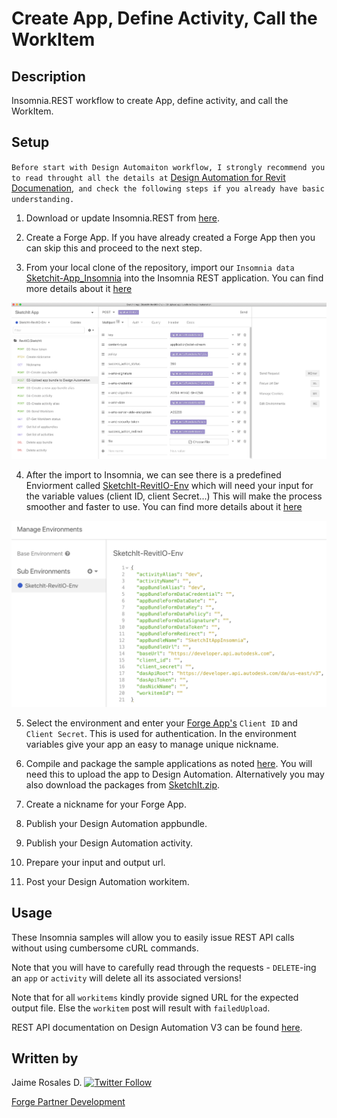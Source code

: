 # Create App, Define Activity, Call the WorkItem

## Description
Insomnia.REST workflow to create App, define activity, and call the WorkItem. 

## Setup
`Before start with Design Automaiton workflow, I strongly recommend you to read throught all the details at` [Design Automation for Revit Documenation](https://forge.autodesk.com/en/docs/design-automation/v3),` and check the following steps if you already have basic understanding.`

1. Download or update Insomnia.REST from [here](https://insomnia.rest/download).

2. Create a Forge App. If you have already created a Forge App then you can skip this and proceed to the next step. 

3. From your local clone of the repository, import our `Insomnia data` [Sketchit-App_Insomnia](./SketchIt-App_Insomnia.json) into the Insomnia REST application.  You can find more details about it [here](https://support.insomnia.rest/article/52-importing-and-exporting-data)

 ![thumbnail](./insomnia-preview.png)

4. After the import to Insomnia, we can see there is a predefined Enviorment called [SketchIt-RevitIO-Env](Sketchit-App_Insomnia-ENV.json) 
which will need your input for the variable values (client ID, client Secret...) This will make the process smoother and faster to use. You can find more details about it [here](https://support.insomnia.rest/article/18-environment-variables)

 ![thumbnail](./env-preview.png)

5. Select the environment and enter your [Forge App's](https://developer.autodesk.com/myapps) `Client ID` and `Client Secret`. This is used for authentication. In the environment variables give your app an easy to manage unique nickname.

6. Compile and package the sample applications as noted [here](https://forge.autodesk.com/en/docs/design-automation/v3/tutorials/revit/step4-publish-appbundle/). You will need this to upload the app to Design Automation. Alternatively you may also download the packages from [SketchIt.zip](../Revit.Addin/SketchItApp/bundles/SketchIt.zip).

7. Create a nickname for your Forge App.

8. Publish your Design Automation appbundle.

9. Publish your Design Automation activity.

10. Prepare your input and output url. 

11. Post your Design Automation workitem.


## Usage

These Insomnia samples will allow you to easily issue REST API calls without using cumbersome cURL commands.

Note that you will have to carefully read through the requests - `DELETE`-ing an `app` or `activity` will delete all its associated versions!

Note that for all `workitems` kindly provide signed URL for the expected output file. Else the `workitem` post will result with `failedUpload`.

REST API documentation on Design Automation V3 can be found [here](https://forge.autodesk.com/en/docs/design-automation/v3/reference/http/).

## Written by

Jaime Rosales D. [![Twitter Follow](https://img.shields.io/twitter/follow/afrojme.svg?style=social&label=Follow)](https://twitter.com/AfroJme) 

[Forge Partner Development](http://forge.autodesk.com)